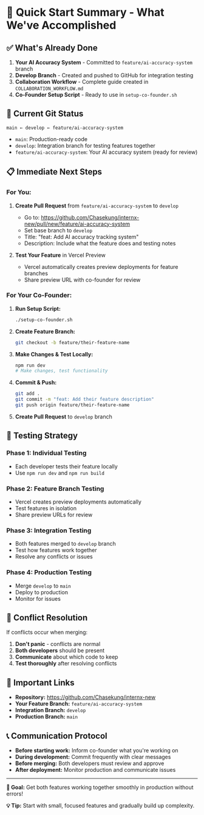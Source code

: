 # 🚀 Quick Start Summary - What We've Accomplished

## ✅ **What's Already Done**

1. **Your AI Accuracy System** - Committed to `feature/ai-accuracy-system` branch
2. **Develop Branch** - Created and pushed to GitHub for integration testing
3. **Collaboration Workflow** - Complete guide created in `COLLABORATION_WORKFLOW.md`
4. **Co-Founder Setup Script** - Ready to use in `setup-co-founder.sh`

## 🔄 **Current Git Status**

```
main ← develop ← feature/ai-accuracy-system
```

- `main`: Production-ready code
- `develop`: Integration branch for testing features together
- `feature/ai-accuracy-system`: Your AI accuracy system (ready for review)

## 📋 **Immediate Next Steps**

### **For You:**
1. **Create Pull Request** from `feature/ai-accuracy-system` to `develop`
   - Go to: https://github.com/Chasekung/internx-new/pull/new/feature/ai-accuracy-system
   - Set base branch to `develop`
   - Title: "feat: Add AI accuracy tracking system"
   - Description: Include what the feature does and testing notes

2. **Test Your Feature** in Vercel Preview
   - Vercel automatically creates preview deployments for feature branches
   - Share preview URL with co-founder for review

### **For Your Co-Founder:**
1. **Run Setup Script:**
   ```bash
   ./setup-co-founder.sh
   ```

2. **Create Feature Branch:**
   ```bash
   git checkout -b feature/their-feature-name
   ```

3. **Make Changes & Test Locally:**
   ```bash
   npm run dev
   # Make changes, test functionality
   ```

4. **Commit & Push:**
   ```bash
   git add .
   git commit -m "feat: Add their feature description"
   git push origin feature/their-feature-name
   ```

5. **Create Pull Request** to `develop` branch

## 🧪 **Testing Strategy**

### **Phase 1: Individual Testing**
- Each developer tests their feature locally
- Use `npm run dev` and `npm run build`

### **Phase 2: Feature Branch Testing**
- Vercel creates preview deployments automatically
- Test features in isolation
- Share preview URLs for review

### **Phase 3: Integration Testing**
- Both features merged to `develop` branch
- Test how features work together
- Resolve any conflicts or issues

### **Phase 4: Production Testing**
- Merge `develop` to `main`
- Deploy to production
- Monitor for issues

## 🚨 **Conflict Resolution**

If conflicts occur when merging:
1. **Don't panic** - conflicts are normal
2. **Both developers** should be present
3. **Communicate** about which code to keep
4. **Test thoroughly** after resolving conflicts

## 🔗 **Important Links**

- **Repository:** https://github.com/Chasekung/internx-new
- **Your Feature Branch:** `feature/ai-accuracy-system`
- **Integration Branch:** `develop`
- **Production Branch:** `main`

## 📞 **Communication Protocol**

- **Before starting work:** Inform co-founder what you're working on
- **During development:** Commit frequently with clear messages
- **Before merging:** Both developers must review and approve
- **After deployment:** Monitor production and communicate issues

---

**🎯 Goal:** Get both features working together smoothly in production without errors!

**💡 Tip:** Start with small, focused features and gradually build up complexity. 